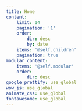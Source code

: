 ```yaml
---
title: Home
content:
    limit: 14
    pagination: '1'
    order:
        dir: desc
        by: date
    items: '@self.children'
    pagination: true
modular_content:
    items: '@self.modular'
    order:
        dir: desc
google_prettify: use_global
wow_js: use_global
animate_css: use_global
fontawesome: use_global
---
```

